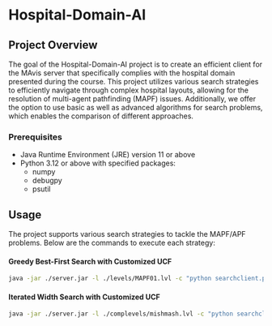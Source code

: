 # Hospital-Domain-AI
## Project Overview
The goal of the Hospital-Domain-AI project is to create an efficient client for the MAvis server that specifically complies with the hospital domain presented during the course. This project utilizes various search strategies to efficiently navigate through complex hospital layouts, allowing for the resolution of multi-agent pathfinding (MAPF) issues. Additionally, we offer the option to use basic as well as advanced algorithms for search problems, which enables the comparison of different approaches.

### Prerequisites
- Java Runtime Environment (JRE) version 11 or above
- Python 3.12 or above with specified packages:
  - numpy   
  - debugpy   
  - psutil  

## Usage
The project supports various search strategies to tackle the MAPF/APF problems. Below are the commands to execute each strategy:

#### Greedy Best-First Search with Customized UCF
```bash
java -jar ./server.jar -l ./levels/MAPF01.lvl -c "python searchclient.py -greedy -c_dij" -g
```

#### Iterated Width Search with Customized UCF
```bash
java -jar ./server.jar -l ./complevels/mishmash.lvl -c "python searchclient.py" -g
```